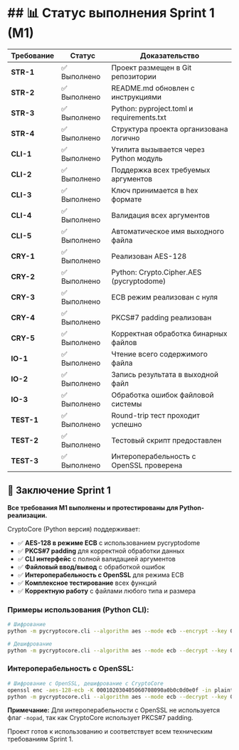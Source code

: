 # ## 📊 Статус выполнения Sprint 1 (M1)

| Требование | Статус      | Доказательство                          |
| ---------- | ----------- | --------------------------------------- |
| **STR-1**  | ✅ Выполнено | Проект размещен в Git репозитории       |
| **STR-2**  | ✅ Выполнено | README.md обновлен с инструкциями       |
| **STR-3**  | ✅ Выполнено | Python: pyproject.toml и requirements.txt |
| **STR-4**  | ✅ Выполнено | Структура проекта организована логично  |
| **CLI-1**  | ✅ Выполнено | Утилита вызывается через Python модуль |
| **CLI-2**  | ✅ Выполнено | Поддержка всех требуемых аргументов     |
| **CLI-3**  | ✅ Выполнено | Ключ принимается в hex формате          |
| **CLI-4**  | ✅ Выполнено | Валидация всех аргументов               |
| **CLI-5**  | ✅ Выполнено | Автоматическое имя выходного файла      |
| **CRY-1**  | ✅ Выполнено | Реализован AES-128                      |
| **CRY-2**  | ✅ Выполнено | Python: Crypto.Cipher.AES (pycryptodome) |
| **CRY-3**  | ✅ Выполнено | ECB режим реализован с нуля             |
| **CRY-4**  | ✅ Выполнено | PKCS#7 padding реализован               |
| **CRY-5**  | ✅ Выполнено | Корректная обработка бинарных файлов    |
| **IO-1**   | ✅ Выполнено | Чтение всего содержимого файла          |
| **IO-2**   | ✅ Выполнено | Запись результата в выходной файл       |
| **IO-3**   | ✅ Выполнено | Обработка ошибок файловой системы       |
| **TEST-1**  | ✅ Выполнено | Round-trip тест проходит успешно       |
| **TEST-2**  | ✅ Выполнено | Тестовый скрипт предоставлен            |
| **TEST-3**  | ✅ Выполнено | Интероперабельность с OpenSSL проверена |

## 🎯 Заключение Sprint 1

**Все требования M1 выполнены и протестированы для Python-реализации.**

CryptoCore (Python версия) поддерживает:

- ✅ **AES-128 в режиме ECB** с использованием pycryptodome
- ✅ **PKCS#7 padding** для корректной обработки данных
- ✅ **CLI интерфейс** с полной валидацией аргументов
- ✅ **Файловый ввод/вывод** с обработкой ошибок
- ✅ **Интероперабельность с OpenSSL** для режима ECB
- ✅ **Комплексное тестирование** всех функций
- ✅ **Корректную работу** с файлами любого типа и размера

### Примеры использования (Python CLI):

```bash
# Шифрование
python -m pycryptocore.cli --algorithm aes --mode ecb --encrypt --key 000102030405060708090a0b0c0d0e0f --input plaintext.txt --output ciphertext.bin

# Дешифрование
python -m pycryptocore.cli --algorithm aes --mode ecb --decrypt --key 000102030405060708090a0b0c0d0e0f --input ciphertext.bin --output decrypted.txt
```

### Интероперабельность с OpenSSL:

```bash
# Шифрование с OpenSSL, дешифрование с CryptoCore
openssl enc -aes-128-ecb -K 000102030405060708090a0b0c0d0e0f -in plaintext.txt -out ciphertext.bin
python -m pycryptocore.cli --algorithm aes --mode ecb --decrypt --key 000102030405060708090a0b0c0d0e0f --input ciphertext.bin --output decrypted.txt
```

**Примечание:** Для интероперабельности с OpenSSL не используется флаг `-nopad`, так как CryptoCore использует PKCS#7 padding.

Проект готов к использованию и соответствует всем техническим требованиям Sprint 1.
